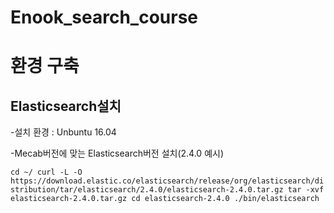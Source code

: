 # Enook_search_course

# 환경 구축

## Elasticsearch설치

-설치 환경 : Unbuntu 16.04

-Mecab버전에 맞는 Elasticsearch버전 설치(2.4.0 예시)

`
cd ~/
curl -L -O https://download.elastic.co/elasticsearch/release/org/elasticsearch/distribution/tar/elasticsearch/2.4.0/elasticsearch-2.4.0.tar.gz
tar -xvf elasticsearch-2.4.0.tar.gz
cd elasticsearch-2.4.0
./bin/elasticsearch
`
